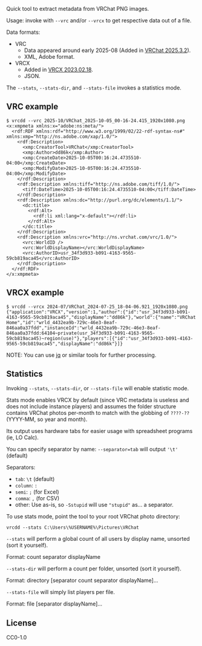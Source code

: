 Quick tool to extract metadata from VRChat PNG images.

Usage: invoke with `--vrc` and/or `--vrcx` to get respective data out of a file.

Data formats:
- VRC
  - Data appeared around early 2025-08 (Added in [VRChat 2025.3.2](https://docs.vrchat.com/docs/vrchat-202532)).
  - XML, Adobe format.
- VRCX
  - Added in [VRCX 2023.02.18](https://github.com/vrcx-team/VRCX/releases/tag/v2023.02.18).
  - JSON.

The `--stats`, `--stats-dir`, and `--stats-file` invokes a statistics mode.

## VRC example

```
$ vrcdd --vrc 2025-10/VRChat_2025-10-05_00-16-24.415_1920x1080.png
<x:xmpmeta xmlns:x="adobe:ns:meta/">
  <rdf:RDF xmlns:rdf="http://www.w3.org/1999/02/22-rdf-syntax-ns#" xmlns:xmp="http://ns.adobe.com/xap/1.0/">
    <rdf:Description>
      <xmp:CreatorTool>VRChat</xmp:CreatorTool>
      <xmp:Author>dd86k</xmp:Author>
      <xmp:CreateDate>2025-10-05T00:16:24.4735510-04:00</xmp:CreateDate>
      <xmp:ModifyDate>2025-10-05T00:16:24.4735510-04:00</xmp:ModifyDate>
    </rdf:Description>
    <rdf:Description xmlns:tiff="http://ns.adobe.com/tiff/1.0/">
      <tiff:DateTime>2025-10-05T00:16:24.4735510-04:00</tiff:DateTime>
    </rdf:Description>
    <rdf:Description xmlns:dc="http://purl.org/dc/elements/1.1/">
      <dc:title>
        <rdf:Alt>
          <rdf:li xml:lang="x-default"></rdf:li>
        </rdf:Alt>
      </dc:title>
    </rdf:Description>
    <rdf:Description xmlns:vrc="http://ns.vrchat.com/vrc/1.0/">
      <vrc:WorldID />
      <vrc:WorldDisplayName></vrc:WorldDisplayName>
      <vrc:AuthorID>usr_34f3d933-b091-4163-9565-59cb819aca45</vrc:AuthorID>
    </rdf:Description>
  </rdf:RDF>
</x:xmpmeta>
```

## VRCX example

```
$ vrcdd --vrcx 2024-07/VRChat_2024-07-25_18-04-06.921_1920x1080.png
{"application":"VRCX","version":1,"author":{"id":"usr_34f3d933-b091-4163-9565-59cb819aca45","displayName":"dd86k"},"world":{"name":"VRChat Home","id":"wrld_4432ea9b-729c-46e3-8eaf-846aa0a37fdd","instanceId":"wrld_4432ea9b-729c-46e3-8eaf-846aa0a37fdd:64104~private(usr_34f3d933-b091-4163-9565-59cb819aca45)~region(use)"},"players":[{"id":"usr_34f3d933-b091-4163-9565-59cb819aca45","displayName":"dd86k"}]}
```

NOTE: You can use [jq](https://github.com/jqlang/jq) or similar tools for further processing.

## Statistics

Invoking `--stats`, `--stats-dir`, or `--stats-file` will enable statistic mode.

Stats mode enables VRCX by default (since VRC metadata is useless and does not
include instance players) and assumes the folder structure contains VRChat photos
per-month to match with the globbing of `????-??` (YYYY-MM, so year and month).

Its output uses hardware tabs for easier usage with spreadsheet programs (ie, LO Calc).

You can specify separator by name: `--separator=tab` will output `'\t'` (default)

Separators:
- `tab`: `\t` (default)
- `column`: `:`
- `semi`: `;` (for Excel)
- `comma`: `,` (for CSV)
- other: Use as-is, so `-Sstupid` will use `"stupid"` as... a separator.

To use stats mode, point the tool to your root VRChat photo directory:

`vrcdd --stats C:\Users\%USERNAME%\Pictures\VRChat`

`--stats` will perform a global count of all users by display name, unsorted (sort it yourself).

Format: count separator displayName

`--stats-dir` will perform a count per folder, unsorted (sort it yourself).

Format: directory [separator count separator displayName]...

`--stats-file` will simply list players per file.

Format: file [separator displayName]...

## License

CC0-1.0
